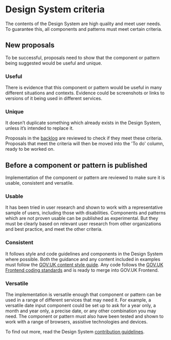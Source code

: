 # Design System criteria

The contents of the Design System are high quality and meet user needs. To guarantee this, all components and patterns must meet certain criteria.

## New proposals

To be successful, proposals need to show that the component or pattern being suggested would be useful and unique.

### Useful
There is evidence that this component or pattern would be useful in many different situations and contexts.
Evidence could be screenshots or links to versions of it being used in different services.

### Unique
It doesn’t duplicate something which already exists in the Design System, unless it’s intended to replace it.

Proposals in the [backlog](https://github.com/CMSgov/design-system/projects/3)  are reviewed to check if they meet these criteria. Proposals that meet the criteria will then be moved into the 'To do' column, ready to be worked on.


## Before a component or pattern is published

Implementation of the component or pattern are reviewed to make sure it is usable, consistent and versatile.

### Usable

It has been tried in user research and shown to work with a representative sample of users, including those with disabilities. Components and patterns which are not proven usable can be published as experimental. But they must be clearly based on relevant user research from other organizations and best practice, and meet the other criteria.

### Consistent

It follows style and code guidelines and components in the Design System where possible. Both the guidance and any content included in examples must follow the [GOV.UK content style guide](https://www.gov.uk/guidance/style-guide/a-to-z-of-gov-uk-style). Any code follows the [GOV.UK Frontend coding standards](https://github.com/alphagov/govuk-frontend/tree/master/docs/contributing/coding-standards) and is ready to merge into GOV.UK Frontend.

### Versatile

The implementation is versatile enough that component or pattern can be used in a range of different services that may need it. For example, a versatile date input component could be set up to ask for a year only, a month and year only, a precise date, or any other combination you may need. The component or pattern must also have been tested and shown to work with a range of browsers, assistive technologies and devices.


To find out more, read the Design System [contribution guidelines](CONTRIBUTING.md).
